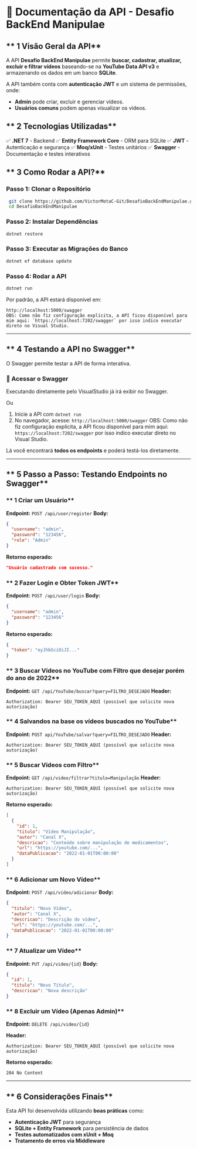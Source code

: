 # 📌 Documentação da API - Desafio BackEnd Manipulae

## ** 1 Visão Geral da API**
A API **Desafio BackEnd Manipulae** permite **buscar, cadastrar, atualizar, excluir e filtrar vídeos** baseando-se na **YouTube Data API v3** e armazenando os dados em um banco **SQLite**.

A API também conta com **autenticação JWT** e um sistema de permissões, onde:
- **Admin** pode criar, excluir e gerenciar vídeos.
- **Usuários comuns** podem apenas visualizar os vídeos.


## ** 2 Tecnologias Utilizadas**
✅ **.NET 7** - Backend
✅ **Entity Framework Core** - ORM para SQLite
✅ **JWT** - Autenticação e segurança
✅ **Moq/xUnit** - Testes unitários
✅ **Swagger** - Documentação e testes interativos


## ** 3 Como Rodar a API?**

### **Passo 1: Clonar o Repositório**
```sh
 git clone https://github.com/VictorMotaC-Git/DesafioBackEndManipulae.git
 cd DesafioBackEndManipulae
```

### **Passo 2: Instalar Dependências**
```sh
dotnet restore
```

### **Passo 3: Executar as Migrações do Banco**
```sh
dotnet ef database update
```

### **Passo 4: Rodar a API**
```sh
dotnet run
```

Por padrão, a API estará disponível em:
```
http://localhost:5000/swagger 
OBS: Como não fiz configuração explícita, a API ficou disponível para mim aqui: `https://localhost:7202/swagger` por isso indico executar direto no Visual Studio.
```

---
## ** 4 Testando a API no Swagger**
O Swagger permite testar a API de forma interativa.

### **📌 Acessar o Swagger**

Executando diretamente pelo VisualStudio já irá exibir no Swagger.

Ou

1. Inicie a API com `dotnet run`
2. No navegador, acesse: `http://localhost:5000/swagger` 
OBS: Como não fiz configuração explícita, a API ficou disponível para mim aqui: `https://localhost:7202/swagger` por isso indico executar direto no Visual Studio.

Lá você encontrará **todos os endpoints** e poderá testá-los diretamente.

---
## ** 5 Passo a Passo: Testando Endpoints no Swagger**

### ** 1 Criar um Usuário**
**Endpoint:** `POST /api/user/register`
**Body:**
```json
{
  "username": "admin",
  "password": "123456",
  "role": "Admin"
}
```
**Retorno esperado:**
```json
"Usuário cadastrado com sucesso."
```

### ** 2 Fazer Login e Obter Token JWT**
**Endpoint:** `POST /api/user/login`
**Body:**
```json
{
  "username": "admin",
  "password": "123456"
}
```
**Retorno esperado:**
```json
{
  "token": "eyJhbGciOiJI..."
}
```

### ** 3 Buscar Vídeos no YouTube com Filtro que desejar porém do ano de 2022**
**Endpoint:** `GET /api/YouTube/buscar?query=FILTRO_DESEJADO`
**Header:**
```
Authorization: Bearer SEU_TOKEN_AQUI (possível que solicite nova autorização)
```

### ** 4 Salvandos na base os vídeos buscados no YouTube**
**Endpoint:** `POST api/YouTube/salvar?query=FILTRO_DESEJADO`
**Header:**
```
Authorization: Bearer SEU_TOKEN_AQUI (possível que solicite nova autorização)
```


### ** 5 Buscar Vídeos com Filtro**
**Endpoint:** `GET /api/video/filtrar?titulo=Manipulação`
**Header:**
```
Authorization: Bearer SEU_TOKEN_AQUI (possível que solicite nova autorização)
```

**Retorno esperado:**
```json
[
  {
    "id": 1,
    "titulo": "Vídeo Manipulação",
    "autor": "Canal X",
    "descricao": "Conteúdo sobre manipulação de medicamentos",
    "url": "https://youtube.com/...",
    "dataPublicacao": "2022-01-01T00:00:00"
  }
]
```

### ** 6 Adicionar um Novo Vídeo**
**Endpoint:** `POST /api/video/adicionar`
**Body:**
```json
{
  "titulo": "Novo Vídeo",
  "autor": "Canal X",
  "descricao": "Descrição do vídeo",
  "url": "https://youtube.com/...",
  "dataPublicacao": "2022-01-01T00:00:00"
}
```

### ** 7 Atualizar um Vídeo**
**Endpoint:** `PUT /api/video/{id}`
**Body:**
```json
{
  "id": 1,
  "titulo": "Novo Título",
  "descricao": "Nova descrição"
}
```

### ** 8 Excluir um Vídeo (Apenas Admin)**
**Endpoint:** `DELETE /api/video/{id}`

**Header:**
```
Authorization: Bearer SEU_TOKEN_AQUI (possível que solicite nova autorização)
```

**Retorno esperado:**
```
204 No Content
```

---
## ** 6 Considerações Finais**
Esta API foi desenvolvida utilizando **boas práticas** como:
- **Autenticação JWT** para segurança
- **SQLite + Entity Framework** para persistência de dados
- **Testes automatizados com xUnit + Moq**
- **Tratamento de erros via Middleware**


